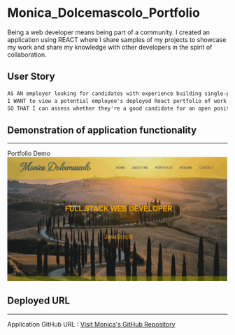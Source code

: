 # Monica_Dolcemascolo_Portfolio
Being a web developer means being part of a community.  I created an application using REACT where I share samples of my projects to showcase my work and share my knowledge with other developers in the spirit of collaboration.

## User Story

```md
AS AN employer looking for candidates with experience building single-page applications
I WANT to view a potential employee's deployed React portfolio of work samples
SO THAT I can assess whether they're a good candidate for an open position
```
## Demonstration of application functionality
---
Portfolio Demo
<img src="./src/demo.gif" alt="demo-1" />

## Deployed URL
---
Application GitHub URL : <a href= "https://monicadolce.github.io/Monica_Dolcemascolo_Portfolio/">Visit Monica's GitHub Repository</a> 
